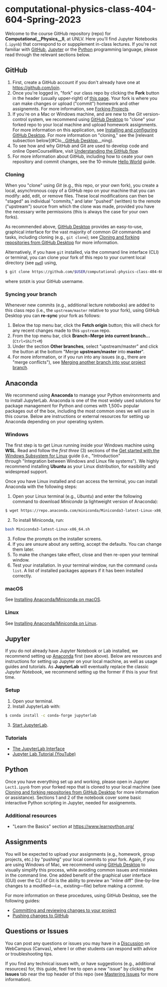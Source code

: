 # computational-physics-class-404-604-Spring-2023

Welcome to the course GitHub repository (repo) for __Computational__Physics__II__, at UNLV.  Here you'll find Jupyter Notebooks (`.ipynb`) that correspond to or suppplement in-class lectures.  If you're not familiar with [GitHub](#GitHub), [Jupyter](#Jupyter) or the [Python](#Python) programming language, please read through the relevant sections below.


## GitHub
1. First, create a GitHub account if you don't already have one at https://github.com/join.
2. Once you're logged in, "fork" our class repo by clicking the __Fork__ button in the header (usually upper-right) of [this page](https://github.com/zhuzh1983/computational-physics-class-404-604-Spring-2022).  Your fork is where you can make changes or upload ("commit") homework and other assignemnts.  For more information, see [Forking Projects](https://guides.github.com/activities/forking/).
3. If you're on a Mac or Windows machine, and are new to the _Git_ version-control system, we recommend using [GitHub Desktop](https://desktop.github.com/) to "clone" your forked repo to your local machine and upload homework assignments.  For more information on this application, see [Installing and configuring GitHub Desktop](https://docs.github.com/en/desktop/installing-and-configuring-github-desktop).  For more information on "cloning," see the [relevant subsection below](#Clo__[GitHub Desktop](https://desktop.github.com/)__ning).
4. To see how and why GitHub and Git are used to develop code and online OpenCourseWare, visit [Understanding the GitHub flow](https://guides.github.com/introduction/flow/).
5. For more information about GitHub, including how to ceate your own repository and commit changes, see the 10-minute [Hello World](https://guides.github.com/activities/hello-world/) guide.

### Cloning
When you "clone" using _Git_ (e.g., this repo, or your own fork), you create a local, asynchronous copy of a GitHub repo on your machine that you can modify: add, edit, or remove files.  These local modifications can then be "staged" as individual "commits," and later "pushed" (written) to the remote ("upstream") source from which the clone was made, provided you have the necessary write permissions (this is always the case for your own forks).

As recommended above, [GitHub Desktop](https://desktop.github.com/) provides an easy-to-use, graphical interface for the vast majority of common _Git_ commands and tasks, including cloning (e.g., `git clone`); see [Cloning and forking repositories from GitHub Desktop](https://docs.github.com/en/desktop/contributing-and-collaborating-using-github-desktop/cloning-and-forking-repositories-from-github-desktop) for more information.

Alternatively, if you have `git` installed, via the command line interface (CLI) or terminal, you can clone your fork of this repo to your current local directory (see [`pwd`](https://en.wikipedia.org/wiki/Pwd)) using,
```bash
$ git clone https://github.com/$USER/computational-physics-class-404-604-Spring-2022.git
```
where `$USER` is your GitHub username.

### Syncing your branch
Whenever new commits (e.g., additional lecture notebooks) are added to this class repo (i.e., the `upstream/master` relative to your fork), using GitHub Desktop you can __re-sync__ your fork as follows:
1. Below the top menu bar, click the __Fetch origin__ button; this will check for any recent changes made to this `upstream` repo.
2. From the top menu bar, click __Branch__>__Merge into current branch...__ (`Ctrl+Shift+M`)
3. Under the section __Other branches__, select "upstream/master" and click the button at the bottom "Merge __upstream/master__ into __master__".
4. For more information, or if you run into any issues (e.g., there are "merge conflicts"), see [Merging another branch into your project branch](https://docs.github.com/en/desktop/contributing-and-collaborating-using-github-desktop/syncing-your-branch#merging-another-branch-into-your-project-branch).


## Anaconda
We recommend using __Anaconda__ to manage your Python environments and to install JupyterLab.  Anaconda is one of the most widely used solutions for package management for Python and comes with 1,500+ popular packages out of the box, including the most common ones we will use in this course.  Below are instructions or external resources for setting up Anaconda depending on your operating system.

### Windows
The first step is to get Linux running inside your Windows machine using __WSL__.  Read and follow the _first three_ (3) sections of the [Get started with the Windows Subsystem for Linux](https://docs.microsoft.com/en-us/learn/modules/get-started-with-windows-subsystem-for-linux/) guide (i.e., "Introduction" through "Integration between Windows and Linux file systems").  We highly recommend installing __Ubuntu__ as your Linux distribution, for easibility and widespread support.

Once you have Linux installed and can access the terminal, you can install Anaconda with the following steps:
1. Open your Linux terminal (e.g., _Ubuntu_) and enter the following command to download _Miniconda_ (a lightweight version of Anaconda):
```bash
$ wget https://repo.anaconda.com/miniconda/Miniconda3-latest-Linux-x86_64.sh
```
2. To install Miniconda, run: 
```bash
bash Miniconda3-latest-Linux-x86_64.sh
```
3. Follow the prompts on the installer screens.
4. If you are unsure about any setting, accept the defaults.  You can change them later.
5. To make the changes take effect, close and then re-open your terminal window.
6. Test your installation.  In your terminal window, run the command `conda list`.  A list of installed packages appears if it has been installed correctly.

### macOS
See [Installing Anaconda/Miniconda on macOS](https://docs.conda.io/projects/conda/en/latest/user-guide/install/macos.html).

### Linux
See [Installing Anaconda/Miniconda on Linux](https://docs.conda.io/projects/conda/en/latest/user-guide/install/linux.html).


## Jupyter
If you do not already have Jupyter Notebook or Lab installed, we recommend setting up [Anaconda](#Anaconda) first (see above).  Below are resources and instructions for setting up Jupyter on your local machine, as well as usage guides and tutorials.  As __JupyterLab__ will eventually replace the classic _Jupyter Notebook_, we recommend setting up the former if this is your first time.

### Setup
1. Open your terminal.
2. Install JupyterLab with:
```bash
$ conda install -c conda-forge jupyterlab
```
3. [Start JupyterLab](https://jupyterlab.readthedocs.io/en/stable/getting_started/starting.html).

### Tutorials
- [The JupyterLab Interface](https://jupyterlab.readthedocs.io/en/stable/user/interface.html)
- [Jupyter Lab Tutorial (YouTube)](https://www.youtube.com/watch?v=7wfPqAyYADY)


## Python
Once you have everything set up and working, please open in Jupyter `Lect1.ipynb` from your forked repo that is cloned to your local machine (see [Cloning and forking repositories from GitHub Desktop](https://docs.github.com/en/desktop/contributing-and-collaborating-using-github-desktop/cloning-and-forking-repositories-from-github-desktop) for more information or assistance).  Sections 1 and 2 of the notebook cover some basic interactive Python scripting in Jupyter, needed for assignemnts.

### Additional resources
- "Learn the Basics" section at https://www.learnpython.org/

## Assignments
You will be expected to upload your assignments (e.g., homework, group projects, etc.) by "pushing" your local commits to your fork.  Again, if you are using Windows of Mac, we recommend using [GitHub Desktop](https://desktop.github.com/) to visually simplify this process, while avoiding common issues and mistakes in the command line.  One added benefit of the graphical user interface (GUI) over the CLI of Git is the ability to preview an "inline diff" (line-by-line changes to a modified—i.e., existing—file) before making a commit.

For more information on these procedures, using GitHub Desktop, see the following guides:
- [Committing and reviewing changes to your project](https://docs.github.com/en/desktop/contributing-and-collaborating-using-github-desktop/committing-and-reviewing-changes-to-your-project)
- [Pushing changes to GitHub](https://docs.github.com/en/desktop/contributing-and-collaborating-using-github-desktop/pushing-changes-to-github)


## Questions or Issues
You can post any questions or issues you may have in a [Discussion](https://unlv.instructure.com/courses/76074/discussion_topics) on WebCampus (Canvas), where I or other students can respond with advice or troubleshooting tips.

If you find any technical issues with, or have suggestions (e.g., additional resources) for, this guide, feel free to open a new "issue" by clicking the __Issues__ tab near the top header of this repo (see [Mastering Issues](https://guides.github.com/features/issues/) for more information).
